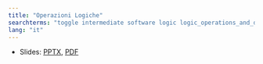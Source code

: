 ```yaml
---
title: "Operazioni Logiche"
searchterms: "toggle intermediate software logic logic_operations_and_descision_making logic_block logic_operations_&_decision_making"
lang: "it"
---
```

 <ul>
 <li class="ng-binding">Slides:
 <a href="translations/en-us/intermediate/Operazioni Logiche.pptx">PPTX</a>,
 <a href="translations/en-us/intermediate/Operazioni Logiche.pdf">PDF</a>
 </li>
 </ul>
